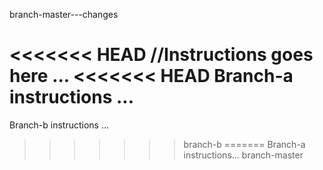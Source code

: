 branch-master---changes


<<<<<<< HEAD
//Instructions goes here ...
<<<<<<< HEAD
Branch-a instructions ...
=======
Branch-b instructions ...
>>>>>>> branch-b
=======
Branch-a instructions...
>>>>>>> branch-master

